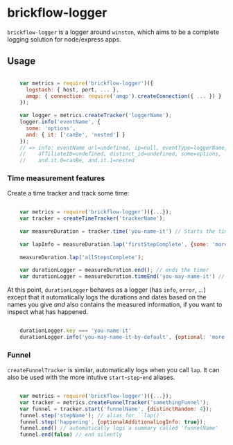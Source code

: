 # brickflow-logger

``brickflow-logger`` is a logger around ``winston``, 
which aims to be a complete logging solution for node/express apps.

## Usage

```javascript

    var metrics = require('brickflow-logger')({
      logstash: { host, port, ... },
      amqp: { connection: require('amqp').createConnection({ ... }) }
    });
    
    var logger = metrics.createTracker('loggerName');
    logger.info('eventName', {
      some: 'options', 
      and: { it: ['canBe', 'nested'] } 
    });
    // => info: eventName url=undefined, ip=null, eventType=loggerName, 
    //    affiliateID=undefined, distinct_id=undefined, some=options, 
    //    and.it.0=canBe, and.it.1=nested

```

### Time measurement features

Create a time tracker and track some time:

```javascript

    var metrics = require('brickflow-logger')({...});
    var tracker = createTimeTracker('trackerName');    
    
    var measureDuration = tracker.time('you-name-it') // Starts the timer
    
    var lapInfo = measureDuration.lap('firstStepComplete', {some: 'moreInfo'});
    
    measureDuration.lap('allStepsComplete');
    
    var durationLogger = measureDuration.end(); // ends the timer
    var durationLogger = measureDuration.timeEnd('you-may-name-it') // same
```

At this point, ``durationLogger`` behaves as a logger (has ``info``, 
``error``, ...) except that it automatically logs the durations and dates 
based on the names you give *and* also contains the measured information, 
if you want to inspect what has happened.
     
```javascript     

    durationLogger.key === 'you-name-it'
    durationLogger.info('you-may-name-it-by-default', {optional: 'more info'});

```
### Funnel

``createFunnelTracker`` is similar, automatically logs when you call ``lap``.
 It can also be used with the more intutive ``start``-``step``-``end`` aliases.

```javascript

    var metrics = require('brickflow-logger')({...});
    var tracker = metrics.createFunnelTracker('somethingFunnel');
    var funnel = tracker.start('funnelName', {distinctRandom: 4});
    funnel.step('stepName'); // alias for ``lap()``
    funnel.step('happening', {optionalAdditionalLogInfo: true});
    funnel.end() // automatically logs a summary called 'funnelName'
    funnel.end(false) // end silently
```